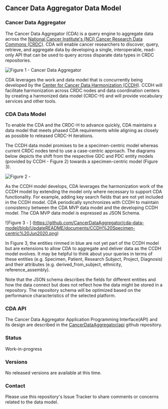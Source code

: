 ## Cancer Data Aggregator Data Model


### Cancer Data Aggregator
The Cancer Data Aggregator (CDA) is a query engine to aggregate data across the  [National Cancer Institute's (NCI) Cancer Research Data Commons (CRDC)](https://datascience.cancer.gov/data-commons). CDA will enable cancer researchers to discover, query, retrieve, and aggregate data by developing a single, interoperable, read-only API that can be used to query across disparate data types in CRDC repositories.  

![Figure 1 - Cancer Data Aggregator]()

CDA leverages the work and data model that is concurrently being developed by the [Center for Cancer Data Harmonization (CCDH)](https://datacommons.cancer.gov/center-cancer-data-harmonization).  CCDH will facilitate harmonization across CRDC nodes and data coordination centers by creating a harmonized data model (CRDC-H) and will provide vocabulary services and other tools.

### CDA Data Model
To enable the CDA and the CRDC-H to advance quickly, CDA maintains a data model that meets phased CDA requirements while aligning as closely as possible to released CRDC-H iterations.  

The CCDH data model promises to be a specimen-centric model whereas current CRDC nodes tend to use a case-centric approach.  The diagrams below depicts the shift from the respective GDC and PDC entity models (provided by CCDH - Figure 2) towards a specimen-centric model (Figure 3).

![Figure 2 - ](https://github.com/CancerDataAggregator/cda-data-model/blob/UpdateREADME/documents/GDCPDCModels.png)

As the CCDH model develops, CDA leverages the harmonization work of the CCDH model by extending the model only where necessary to support CDA functionality. For example, adding key search fields that are not yet included in the CCDH model. CDA periodically synchronizes with CCDH to maintain consistency between the  CDA MVP data model and the developing CCDH model.  The CDA MVP data model is expressed as JSON Schema.

![Figure 3 - ] (https://github.com/CancerDataAggregator/cda-data-model/blob/UpdateREADME/documents/CCDH%20Specimen-centric%20Jun2020.png)

In Figure 3, the entities rimmed in blue are not yet part of the CCDH model but are extensions to allow CDA to aggregate and deliver data as the CCDH model evolves. It may be helpful to think about your queries in terms of these entities (e.g. Specimen, Patient, Research Subject, Project, Diagnosis) and their attributes (e.g. derived_from_subject, ethnicity, reference_assembly).

Note that the JSON schema describes the fields for different entities and how the data connect but does not reflect how the data might be stored in a repository.  The repository schema will be optimized based on the performance characteristics of the selected platform.

### CDA API
The Cancer Data Aggregator Application Programming Interface(API) and its design are described in the [CancerDataAggregator/api](https://github.com/CancerDataAggregator/api) github repository.

### Status
Work-in-progress

### Versions
No released versions are available at this time.

### Contact
Please use this repository's Issue Tracker to share comments or concerns related to the data model.

